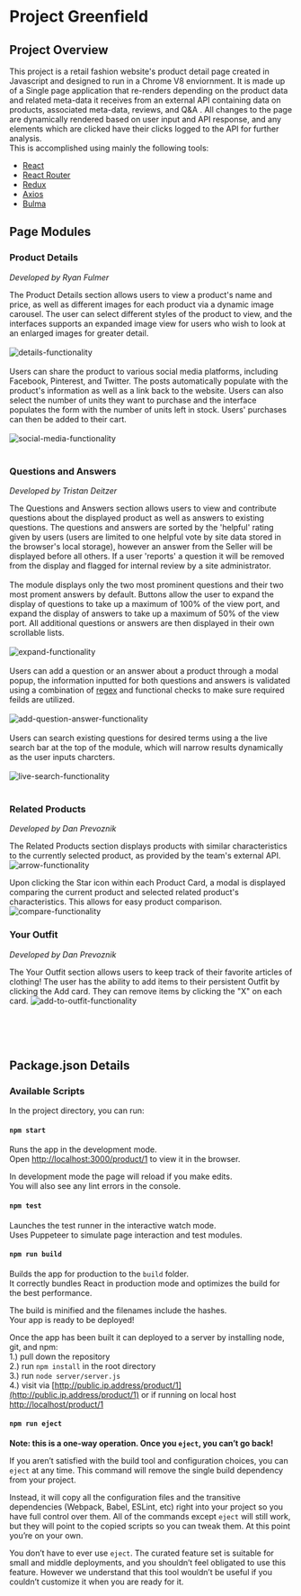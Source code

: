 # Project Greenfield <br>

## Project Overview

This project is a retail fashion website's product detail page created in Javascript and designed to run in a Chrome V8 enviornment. It is made up of a Single page application that re-renders depending on the product data and related meta-data it receives from an external API containing data on products, associated meta-data, reviews, and Q&A . All changes to the page are dynamically rendered based on user input and API response, and any elements which are clicked have their clicks logged to the API for further analysis.
<br/>
This is accomplished using mainly the following tools:

- [React](https://reactjs.org/) <br/>
- [React Router](https://reacttraining.com/react-router/) <br/>
- [Redux](https://redux.js.org/) <br/>
- [Axios](https://github.com/axios/axios) <br/>
- [Bulma](https://bulma.io/) <br/>

## Page Modules

### Product Details

_Developed by Ryan Fulmer_

The Product Details section allows users to view a product's name and price, as well as different images for each product via a dynamic image carousel. The user can select different styles of the product to view, and the interfaces supports an expanded image view for users who wish to look at an enlarged images for greater detail.
<br><br>
![details-functionality](http://g.recordit.co/n7eIvu0bHY.gif)
<br><br>
Users can share the product to various social media platforms, including Facebook, Pinterest, and Twitter. The posts automatically populate with the product's information as well as a link back to the website. Users can also select the number of units they want to purchase and the interface populates the form with the number of units left in stock. Users' purchases can then be added to their cart.
<br><br>
![social-media-functionality](http://g.recordit.co/lMKE7gPg75.gif)
<br><br>

### Questions and Answers

_Developed by Tristan Deitzer_

The Questions and Answers section allows users to view and contribute questions about the displayed product as well as answers to existing questions. The questions and answers are sorted by the 'helpful' rating given by users (users are limited to one helpful vote by site data stored in the browser's local storage), however an answer from the Seller will be displayed before all others. If a user 'reports' a question it will be removed from the display and flagged for internal review by a site administrator.
<br><br>
The module displays only the two most prominent questions and their two most proment answers by default. Buttons allow the user to expand the display of questions to take up a maximum of 100% of the view port, and expand the display of answers to take up a maximum of 50% of the view port. All additional questions or answers are then displayed in their own scrollable lists.
<br><br>
![expand-functionality](http://g.recordit.co/QE1PgEXPWQ.gif)
<br><br>
Users can add a question or an answer about a product through a modal popup, the information inputted for both questions and answers is validated using a combination of [regex](https://developer.mozilla.org/en-US/docs/Web/JavaScript/Guide/Regular_Expressions) and functional checks to make sure required feilds are utilized.
<br><br>
![add-question-answer-functionality](http://g.recordit.co/SQtKuu208b.gif)
<br><br>
Users can search existing questions for desired terms using a the live search bar at the top of the module, which will narrow results dynamically as the user inputs charcters.
<br><br>
![live-search-functionality](http://g.recordit.co/zfrnXyVjbr.gif)
<br><br>

### Related Products

_Developed by Dan Prevoznik_

The Related Products section displays products with similar characteristics to the currently selected product, as provided by the team's external API.
![arrow-functionality](http://g.recordit.co/PJU6hDV5IY.gif)

Upon clicking the Star icon within each Product Card, a modal is displayed comparing the current product and selected related product's characteristics. This allows for easy product comparison.
![compare-functionality](http://g.recordit.co/Avhh4Hh9Om.gif)

### Your Outfit

_Developed by Dan Prevoznik_

The Your Outfit section allows users to keep track of their favorite articles of clothing! The user has the ability to add items to their persistent Outfit by clicking the Add card. They can remove items by clicking the "X" on each card.
![add-to-outfit-functionality](http://g.recordit.co/d55Bt6W8Ea.gif)

<br><br><br>

## Package.json Details

### Available Scripts

In the project directory, you can run:

#### `npm start`

Runs the app in the development mode.<br />
Open [http://localhost:3000/product/1](http://localhost:3000/product/1) to view it in the browser.

In development mode the page will reload if you make edits.<br />
You will also see any lint errors in the console.

#### `npm test`

Launches the test runner in the interactive watch mode.<br />
Uses Puppeteer to simulate page interaction and test modules.

#### `npm run build`

Builds the app for production to the `build` folder.<br />
It correctly bundles React in production mode and optimizes the build for the best performance.

The build is minified and the filenames include the hashes.<br />
Your app is ready to be deployed!

Once the app has been built it can deployed to a server by installing node, git, and npm:<br />
1.) pull down the repository<br />
2.) run `npm install` in the root directory<br />
3.) run `node server/server.js`<br />
4.) visit via [http://public.ip.address/product/1](http://public.ip.address/product/1) or if running on local host [http://localhost/product/1](http://localhost/product/1)<br />

#### `npm run eject`

**Note: this is a one-way operation. Once you `eject`, you can’t go back!**

If you aren’t satisfied with the build tool and configuration choices, you can `eject` at any time. This command will remove the single build dependency from your project.

Instead, it will copy all the configuration files and the transitive dependencies (Webpack, Babel, ESLint, etc) right into your project so you have full control over them. All of the commands except `eject` will still work, but they will point to the copied scripts so you can tweak them. At this point you’re on your own.

You don’t have to ever use `eject`. The curated feature set is suitable for small and middle deployments, and you shouldn’t feel obligated to use this feature. However we understand that this tool wouldn’t be useful if you couldn’t customize it when you are ready for it.
